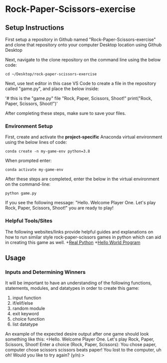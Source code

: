 # Rock-Paper-Scissors-exercise

## Setup Instructions
First setup a repository in Github named "Rock-Paper-Scissors-exercise" and clone that repository onto your computer Desktop location using Github Desktop

Next, navigate to the clone repository on the command line using the below code:
```
cd ~/Desktop/rock-paper-scissors-exercise
```

Next, use text editor in this case VS Code to create a file in the repository called "game.py", and place the below inside:

'# this is the "game.py" file
"Rock, Paper, Scissors, Shoot!"
print("Rock, Paper, Scissors, Shoot!")'

After completing these steps, make sure to save your files.

### Environment Setup

First, create and activate the **project-specific** Anaconda virtual environment using the below lines of code:
```
conda create -n my-game-env python=3.8
```

When prompted enter: 
```
conda activate my-game-env
```

After these steps are completed, enter the below in the virtual environment on the command-line:
```
python game.py
```
If you see the following message: "Hello. Welcome Player One. Let's play Rock, Paper, Scissors, Shoot!" you are ready to play!

### Helpful Tools/Sites

The following websites/links provide helpful guides and explanations on how to run similar style rock-paper-scissors games in python which can aid in creating this game as well.
+[Real Python](https://realpython.com/python-rock-paper-scissors/)
+[Hello World Program](https://thehelloworldprogram.com/python/python-game-rock-paper-scissors/)


## Usage

### Inputs and Determining Winners

It will be important to have an understanding of the following functions, statements, modules, and datatypes in order to create this game:

1. input function
2. if/elif/else 
3. random module
4. exit keyword
5. choice function
6. list datatype


An example of the expected desire output after one game should look something like this:
<Hello. Welcome Player One. Let's play Rock, Paper, Scissors, Shoot!
Enter a choice (Rock, Paper, Scissors): 
You chose paper, 
computer chose scissors
scissors beats paper! You lost to the computer, uh oh!
Would you like to try again? (y/n):>